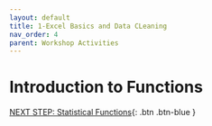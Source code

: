 ```yaml
---
layout: default
title: 1-Excel Basics and Data CLeaning
nav_order: 4
parent: Workshop Activities
---
```

# Introduction to Functions

[NEXT STEP: Statistical Functions](statistical-functions.html){: .btn .btn-blue }

